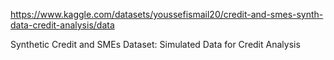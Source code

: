 https://www.kaggle.com/datasets/youssefismail20/credit-and-smes-synth-data-credit-analysis/data

Synthetic Credit and SMEs Dataset: Simulated Data for Credit Analysis

